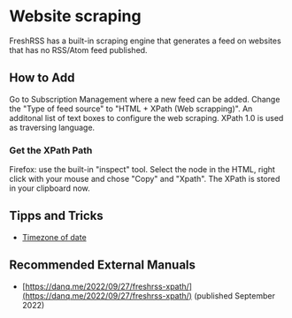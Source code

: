 # Website scraping

FreshRSS has a built-in scraping engine that generates a feed on websites that has no RSS/Atom feed published.

## How to Add

Go to Subscription Management where a new feed can be added. Change the "Type of feed source" to "HTML + XPath (Web scrapping)". An additonal list of text boxes to configure the web scraping. XPath 1.0 is used as traversing language.

### Get the XPath Path

Firefox: use the built-in "inspect" tool. Select the node in the HTML, right click with your mouse and chose "Copy" and "Xpath". The XPath is stored in your clipboard now.

## Tipps and Tricks

- [Timezone of date](https://github.com/FreshRSS/FreshRSS/discussions/5483)

## Recommended External Manuals

- [https://danq.me/2022/09/27/freshrss-xpath/](https://danq.me/2022/09/27/freshrss-xpath/) (published September 2022)
